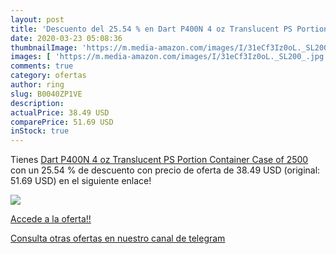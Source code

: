 ```yaml
---
layout: post
title: 'Descuento del 25.54 % en Dart P400N 4 oz Translucent PS Portion C'
date: 2020-03-23 05:08:36
thumbnailImage: 'https://m.media-amazon.com/images/I/31eCf3Iz0oL._SL200_.jpg'
images: [ 'https://m.media-amazon.com/images/I/31eCf3Iz0oL._SL200_.jpg' ]
comments: true
category: ofertas
author: ring
slug: B0040ZP1VE
description:
actualPrice: 38.49 USD
comparePrice: 51.69 USD
inStock: true
---
```


Tienes [Dart P400N 4 oz Translucent PS Portion Container  Case of 2500 ](https://www.amazon.com/dp/B0040ZP1VE/?tag=redken08-20) con un 25.54 % de descuento con precio de oferta de 38.49 USD (original: 51.69 USD) en el siguiente enlace!

[![](https://m.media-amazon.com/images/I/31eCf3Iz0oL._SL200_.jpg)](https://www.amazon.com/dp/B0040ZP1VE/?tag=redken08-20)

[Accede a la oferta!!](https://www.amazon.com/dp/B0040ZP1VE/?tag=redken08-20)

[Consulta otras ofertas en nuestro canal de telegram](https://t.me/s/ofertas25)
